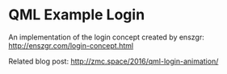 # QML Example Login
An implementation of the login concept created by enszgr: http://enszgr.com/login-concept.html

Related blog post: http://zmc.space/2016/qml-login-animation/
